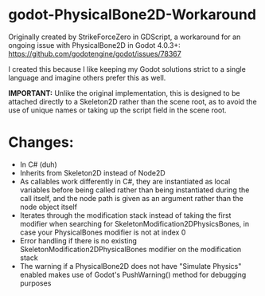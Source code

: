 # godot-PhysicalBone2D-Workaround

Originally created by StrikeForceZero in GDScript, a workaround for an ongoing issue with PhysicalBone2D in Godot 4.0.3+: https://github.com/godotengine/godot/issues/78367

I created this because I like keeping my Godot solutions strict to a single language and imagine others prefer this as well.

**IMPORTANT:** Unlike the original implementation, this is designed to be attached directly to a Skeleton2D rather than the scene root, as to avoid the use of unique names or taking up the script field in the scene root.

# Changes:
- In C# (duh)
- Inherits from Skeleton2D instead of Node2D
- As callables work differently in C#, they are instantiated as local variables before being called rather than being instantiated during the call itself, and the node path is given as an argument rather than the node object itself
- Iterates through the modification stack instead of taking the first modifier when searching for SkeletonModification2DPhysicsBones, in case your PhysicalBones modifier is not at index 0
- Error handling if there is no existing SkeletonModification2DPhysicalBones modifier on the modification stack
- The warning if a PhysicalBone2D does not have "Simulate Physics" enabled makes use of Godot's PushWarning() method for debugging purposes
